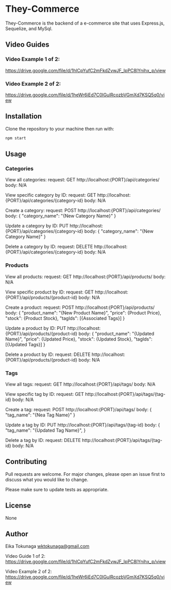 # They-Commerce

They-Commerce is the backend of a e-commerce site that uses Express.js, Sequelize, and MySql.

## Video Guides

### Video Example 1 of 2:
https://drive.google.com/file/d/1hlCpYufC2mFkdZvwJF_IpPC8IYnihx_p/view

### Video Example 2 of 2:
https://drive.google.com/file/d/1heWr6iEd7C0lGulRcozbVGmXd7KSQ5q0/view


## Installation

Clone the repository to your machine then run with:

```bash
npm start
```

## Usage

### Categories

View all categories:
request: 
GET http://localhost:{PORT}/api/categories/
body:
N/A

View specific category by ID:
request: 
GET http://localhost:{PORT}/api/categories/{category-id}
body:
N/A

Create a category:
request: 
POST http://localhost:{PORT}/api/categories/
body:
{
	"category_name": "{New Category Name}"
}

Update a category by ID:
PUT http://localhost:{PORT}/api/categories/{category-id}
body:
{
	"category_name": "{New Category Name}"
}

Delete a category by ID:
request:
DELETE http://localhost:{PORT}/api/categories/{category-id}
body:
N/A


### Products

View all products:
request: 
GET http://localhost:{PORT}/api/products/
body:
N/A

View specific product by ID:
request: 
GET http://localhost:{PORT}/api/products/{product-id}
body:
N/A

Create a product:
request: 
POST http://localhost:{PORT}/api/products/
body:
{
		"product_name": "{New Product Name}",
		"price": {Product Price},
		"stock": {Product Stock},
		"tagIds": [{Associated Tags}]
}

Update a product by ID:
PUT http://localhost:{PORT}/api/products/{product-id}
body:
{
		"product_name": "{Updated Name}",
		"price": {Updated Price},
		"stock": {Updated Stock},
		"tagIds": [{Updated Tags}]
}

Delete a product by ID:
request:
DELETE http://localhost:{PORT}/api/products/{product-id}
body:
N/A

### Tags

View all tags:
request: 
GET http://localhost:{PORT}/api/tags/
body:
N/A

View specific tag by ID:
request: 
GET http://localhost:{PORT}/api/tags/{tag-id}
body:
N/A

Create a tag:
request: 
POST http://localhost:{PORT}/api/tags/
body:
{
	"tag_name": "{Nea Tag Name}"
}

Update a tag by ID:
PUT http://localhost:{PORT}/api/tags/{tag-id}
body:
{
		"tag_name": "{Updated Tag Name}",
}

Delete a tag by ID:
request:
DELETE http://localhost:{PORT}/api/tags/{tag-id}
body:
N/A

## Contributing
Pull requests are welcome. For major changes, please open an issue first to discuss what you would like to change.

Please make sure to update tests as appropriate.

## License
None


## Author
Eika Tokunaga
wktokunaga@gmail.com

Video Guide 1 of 2:
https://drive.google.com/file/d/1hlCpYufC2mFkdZvwJF_IpPC8IYnihx_p/view

Video Example 2 of 2:
https://drive.google.com/file/d/1heWr6iEd7C0lGulRcozbVGmXd7KSQ5q0/view